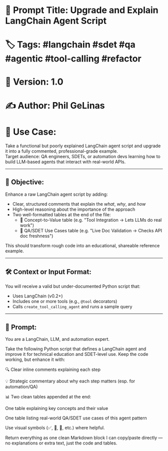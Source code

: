 # 📌 Prompt Title: Upgrade and Explain LangChain Agent Script
# 🏷️ Tags: #langchain #sdet #qa #agentic #tool-calling #refactor
# 🔄 Version: 1.0
# ✍️ Author: Phil GeLinas
# 🧭 Use Case:
Take a functional but poorly explained LangChain agent script and upgrade it into a fully commented, professional-grade example.  
Target audience: QA engineers, SDETs, or automation devs learning how to build LLM-based agents that interact with real-world APIs.

---

## 🧠 Objective:
Enhance a raw LangChain agent script by adding:
- Clear, structured comments that explain the *what*, *why*, and *how*
- High-level reasoning about the importance of the approach
- Two well-formatted tables at the end of the file:
  - 🧠 Concept-to-Value table (e.g. "Tool Integration → Lets LLMs do real work")
  - 🧪 QA/SDET Use Cases table (e.g. "Live Doc Validation → Checks API doc freshness")

This should transform rough code into an educational, shareable reference example.

---

## 🛠️ Context or Input Format:
You will receive a valid but under-documented Python script that:
- Uses LangChain (v0.2+)
- Includes one or more tools (e.g., `@tool` decorators)
- Calls `create_tool_calling_agent` and runs a sample query

---

## 💬 Prompt:
You are a LangChain, LLM, and automation expert.

Take the following Python script that defines a LangChain agent and improve it for technical education and SDET-level use. Keep the code working, but enhance it with:

🔍 Clear inline comments explaining each step

💡 Strategic commentary about why each step matters (esp. for automation/QA)

📊 Two clean tables appended at the end:

One table explaining key concepts and their value

One table listing real-world QA/SDET use cases of this agent pattern

Use visual symbols (✅, 🧠, 🔐, etc.) where helpful.

Return everything as one clean Markdown block I can copy/paste directly — no explanations or extra text, just the code and tables.
